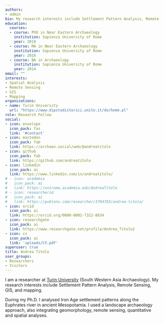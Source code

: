 ```yaml
---
authors:
- admin
bio: My research interests include Settlement Pattern Analysis, Remote Sensing, GIS, and mapping.
education:
  courses:
  - course: PhD in Near Eastern Archaeology
    institution: Sapienza University of Rome
    year: 2019
  - course: MA in Near Eastern Archaeology
    institution: Sapienza University of Rome
    year: 2016
  - course: BA in Archaeology
    institution: Sapienza University of Rome
    year: 2014
email: ""
interests:
- Spatial Analysis
- Remote Sensing
- GIS
- Mapping
organizations:
- name: Turin University
  url: "https://www.dipstudistorici.unito.it/do/home.pl"
role: Research Fellow
social:
- icon: envelope
  icon_pack: fas
  link: '#contact'
- icon: mastodon
  icon_pack: fab
  link: https://archaeo.social/web/@andreatitolo
- icon: github
  icon_pack: fab
  link: https://github.com/andreatitolo
- icon: linkedin
  icon_pack: ai
  link: https://www.linkedin.com/in/andreatitolo/
# - icon: academia
#   icon_pack: ai
#   link: https://uniroma.academia.edu/AndreaTitolo
# - icon: researcherid
#   icon_pack: ai
#   link: https://publons.com/researcher/3704783/andrea-titolo/     
- icon: orcid
  icon_pack: ai
  link: https://orcid.org/0000-0002-7322-8634
- icon: researchgate
  icon_pack: ai
  link: https://www.researchgate.net/profile/Andrea_Titolo2  
- icon: cv
  icon_pack: ai
  link: 'uploads/CV.pdf'    
superuser: true
title: Andrea Titolo
user_groups:
- Researchers
- Visitors
---
```


I am a researcher at [Turin University](https://www.dipstudistorici.unito.it/do/home.pl) (South Western Asia Archaeology). My research interests include Settlement Pattern Analysis, Remote Sensing, GIS, and mapping. 

During my Ph.D. I analysed Iron Age settlement patterns along the Euphrates river in ancient Mesopotamia. I used a landscape archaeology approach, also integrating geomorphology, remote sensing, quantitative and spatial analyses.

